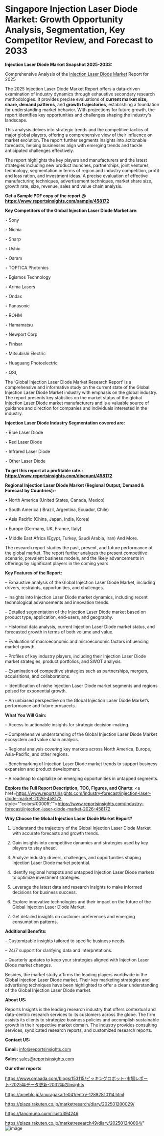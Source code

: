 # Singapore Injection Laser Diode Market: Growth Opportunity Analysis, Segmentation, Key Competitor Review, and Forecast to 2033

<strong>Injection Laser Diode Market Snapshot 2025-2033:</strong>

Comprehensive Analysis of the <a href=https://www.reportsinsights.com/sample/458172>Injection Laser Diode Market</a> Report for 2025

The 2025 Injection Laser Diode Market Report offers a data-driven examination of industry dynamics through exhaustive secondary research methodologies. It provides precise evaluations of <strong>current market size, share, demand patterns</strong>, and <strong>growth trajectories</strong>, establishing a foundation for understanding market behavior. With projections for future growth, the report identifies key opportunities and challenges shaping the industry's landscape.

This analysis delves into strategic trends and the competitive tactics of major global players, offering a comprehensive view of their influence on market evolution. The report further segments insights into actionable forecasts, helping businesses align with emerging trends and tackle anticipated challenges effectively.

The report highlights the key players and manufacturers and the latest strategies including new product launches, partnerships, joint ventures, technology, segmentation in terms of region and industry competition, profit and loss ration, and investment ideas. A precise evaluation of effective manufacturing techniques, advertisement techniques, market share size, growth rate, size, revenue, sales and value chain analysis.

<strong>Get a Sample PDF copy of the report @ <a href=https://www.reportsinsights.com/sample/458172 style=color:#0000ff;>https://www.reportsinsights.com/sample/458172</a></strong>

<strong>Key Competitors of the Global Injection Laser Diode Market are:</strong>

‣ Sony

‣ Nichia

‣ Sharp

‣ Ushio

‣ Osram

‣ TOPTICA Photonics

‣ Egismos Technology

‣ Arima Lasers

‣ Ondax

‣ Panasonic

‣ ROHM

‣ Hamamatsu

‣ Newport Corp

‣ Finisar

‣ Mitsubishi Electric

‣ Huaguang Photoelectric

‣ QSI,

The ‘Global Injection Laser Diode Market Research Report’ is a comprehensive and informative study on the current state of the Global Injection Laser Diode Market industry with emphasis on the global industry. The report presents key statistics on the market status of the global Injection Laser Diode market manufacturers and is a valuable source of guidance and direction for companies and individuals interested in the industry.

<strong>Injection Laser Diode Industry Segmentation covered are:</strong>

‣ Blue Laser Diode

‣ Red Laser Diode

‣ Infrared Laser Diode

‣ Other Laser Diode

<strong>To get this report at a profitable rate.: <a href=https://www.reportsinsights.com/discount/458172 style=color:#0000ff;>https://www.reportsinsights.com/discount/458172</a></strong>

<strong>Regional Injection Laser Diode Market (Regional Output, Demand &amp; Forecast by Countries):-</strong>

• North America (United States, Canada, Mexico)

• South America ( Brazil, Argentina, Ecuador, Chile)

• Asia Pacific (China, Japan, India, Korea)

• Europe (Germany, UK, France, Italy)

• Middle East Africa (Egypt, Turkey, Saudi Arabia, Iran) And More.

The research report studies the past, present, and future performance of the global market. The report further analyzes the present competitive scenario, prevalent business models, and the likely advancements in offerings by significant players in the coming years.

<strong>Key Features of the Report:</strong>

– Exhaustive analysis of the Global Injection Laser Diode Market, including drivers, restraints, opportunities, and challenges.

– Insights into Injection Laser Diode market dynamics, including recent technological advancements and innovation trends.

– Detailed segmentation of the Injection Laser Diode market based on product type, application, end-users, and geography.

– Historical data analysis, current Injection Laser Diode market status, and forecasted growth in terms of both volume and value.

– Evaluation of macroeconomic and microeconomic factors influencing market growth.

– Profiles of key industry players, including their Injection Laser Diode market strategies, product portfolios, and SWOT analysis.

– Examination of competitive strategies such as partnerships, mergers, acquisitions, and collaborations.

– Identification of niche Injection Laser Diode market segments and regions poised for exponential growth.

– An unbiased perspective on the Global Injection Laser Diode Market’s performance and future prospects.

<strong>What You Will Gain:</strong>

– Access to actionable insights for strategic decision-making.

– Comprehensive understanding of the Global Injection Laser Diode Market ecosystem and value chain analysis.

– Regional analysis covering key markets across North America, Europe, Asia-Pacific, and other regions.

– Benchmarking of Injection Laser Diode market trends to support business expansion and product development.

– A roadmap to capitalize on emerging opportunities in untapped segments.

<strong>Explore the Full Report Description, TOC, Figures, and Charts:</strong>
<a href=https://www.reportsinsights.com/industry-forecast/injection-laser-diode-market-2026-458172 style=""color:#0000ff;"">https://www.reportsinsights.com/industry-forecast/injection-laser-diode-market-2026-458172</a>

<strong>Why Choose the Global Injection Laser Diode Market Report?</strong>

1. Understand the trajectory of the Global Injection Laser Diode Market with accurate forecasts and growth trends.

2. Gain insights into competitive dynamics and strategies used by key players to stay ahead.

3. Analyze industry drivers, challenges, and opportunities shaping Injection Laser Diode market potential.

4. Identify regional hotspots and untapped Injection Laser Diode markets to optimize investment strategies.

5. Leverage the latest data and research insights to make informed decisions for business success.

6. Explore innovative technologies and their impact on the future of the Global Injection Laser Diode Market.

7. Get detailed insights on customer preferences and emerging consumption patterns.

<strong>Additional Benefits:</strong>

– Customizable insights tailored to specific business needs.

– 24/7 support for clarifying data and interpretations.

– Quarterly updates to keep your strategies aligned with Injection Laser Diode market changes.

Besides, the market study affirms the leading players worldwide in the Global Injection Laser Diode market. Their key marketing strategies and advertising techniques have been highlighted to offer a clear understanding of the Global Injection Laser Diode market.

<strong><strong>About US</strong>:</strong>

Reports Insights is the leading research industry that offers contextual and data-centric research services to its customers across the globe. The firm assists its clients to strategize business policies and accomplish sustainable growth in their respective market domain. The industry provides consulting services, syndicated research reports, and customized research reports.

<strong>Contact US:</strong>

<p class=><b>Email:</b> <a href=mailto:info@reportsinsights.com>info@reportsinsights.com</a></p>
<p class=><b>Sales:</b> <a href=mailto:sales@reportsinsights.com>sales@reportsinsights.com</a></p>

<strong>Our other reports</strong>

<a href=https://www.omaada.com/blogs/153115/ピッキングロボット-市場レポート-2025年データ更新-2032年のInsights>https://www.omaada.com/blogs/153115/ピッキングロボット-市場レポート-2025年データ更新-2032年のInsights</a>

<a href=https://ameblo.jp/anuragakarte041/entry-12882810114.html>https://ameblo.jp/anuragakarte041/entry-12882810114.html</a>

<a href=https://plaza.rakuten.co.jp/marketresarch/diary/202501200029/>https://plaza.rakuten.co.jp/marketresarch/diary/202501200029/</a>

<a href=https://tanomuno.com/illust/394246>https://tanomuno.com/illust/394246</a>

<a href=https://plaza.rakuten.co.jp/marketresearch49/diary/202501240004/>https://plaza.rakuten.co.jp/marketresearch49/diary/202501240004/</a>"
![image](https://github.com/user-attachments/assets/4f02ccc1-14d1-43e3-a834-25df6ee1d82d)
